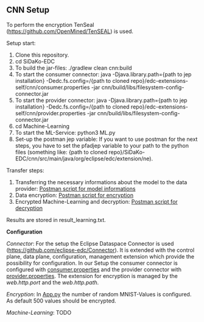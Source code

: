 **CNN Setup**
-------------------
To perform the encryption TenSeal (https://github.com/OpenMined/TenSEAL) is used.

Setup start:
1. Clone this repository.
2. cd SiDaKo-EDC
3. To build the jar-files: ./gradlew clean cnn:build
4. To start the consumer connector: java -Djava.library.path={path to jep installation} -Dedc.fs.config=/{path to cloned repo}/edc-extensions-self/cnn/consumer.properties  -jar cnn/build/libs/filesystem-config-connector.jar
5. To start the provider connector: java -Djava.library.path={path to jep installation} -Dedc.fs.config=/{path to cloned repo}/edc-extensions-self/cnn/provider.properties  -jar cnn/build/libs/filesystem-config-connector.jar
6. cd Machine-Learning
7. To start the ML-Service: python3 ML.py
8. Set-up the postman jep variable: If you want to use postman for the next steps, you have to set the pfadjep variable to your path to the python files (something like: {path to cloned repo}/SiDaKo-EDC/cnn/src/main/java/org/eclipse/edc/extension/ne).

Transfer steps:
1. Transferring the necessary informations about the model to the data provider: [Postman script for model informations](Information-about-model.postman_collection.json)
1. Data encryption: [Postman script for encryption](http-http-encryption.postman_collection.json)
2. Encrypted Machine-Learning and decryption: [Postman script for decryption](http-http-decryption.postman_collection.json)

Results are stored in result_learning.txt.

**Configuration**

*Connector*:
For the setup the Eclipse Dataspace Connector is used (https://github.com/eclipse-edc/Connector). It is extended with the control plane, data plane, configuration, management extension which provide the possibility for configuration. 
In our Setup the consumer connector is configured with [consumer.properties](cnn/consumer.properties) and the provider connector with [provider.properties](cnn/provider.properties).
The extension for encryption is managed by the *web.http.port* and the *web.http.path*. 

*Encryption*:
In [App.py](cnn/src/main/java/org/eclipse/edc/extension/health/App.py) the number of random MNIST-Values is configured. As default 500 values should be encrypted. 

*Machine-Learning*: TODO
